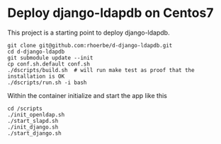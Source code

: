 # Deploy django-ldapdb on Centos7

This project is a starting point to deploy django-ldapdb.

    git clone git@github.com:rhoerbe/d-django-ldapdb.git
    cd d-django-ldapdb
    git submodule update --init
    cp conf.sh.default conf.sh
    ./dscripts/build.sh  # will run make test as proof that the installation is OK
    ./dscripts/run.sh -i bash

  Within the container initialize and start the app like this

    cd /scripts
    ./init_openldap.sh
    ./start_slapd.sh
    ./init_django.sh
    ./start_django.sh